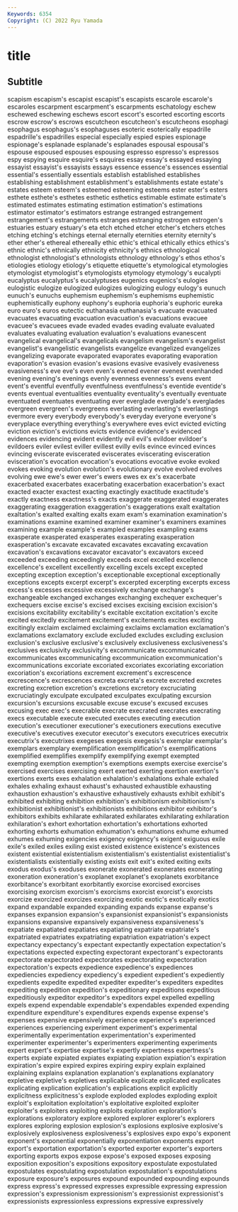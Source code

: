 ```yaml
---
Keywords: 6354
Copyright: (C) 2022 Ryu Yamada
---
```



# title

## Subtitle
scapism
escapism's escapist escapist's escapists escarole escarole's escaroles escarpment escarpment's escarpments
eschatology eschew eschewed eschewing eschews escort escort's escorted escorting escorts
escrow escrow's escrows escutcheon escutcheon's escutcheons esophagi esophagus esophagus's esophaguses
esoteric esoterically espadrille espadrille's espadrilles especial especially espied espies espionage
espionage's esplanade esplanade's esplanades espousal espousal's espouse espoused espouses espousing
espresso espresso's espressos espy espying esquire esquire's esquires essay essay's
essayed essaying essayist essayist's essayists essays essence essence's essences essential
essential's essentially essentials establish established establishes establishing establishment establishment's establishments
estate estate's estates esteem esteem's esteemed esteeming esteems ester ester's
esters esthete esthete's esthetes esthetic esthetics estimable estimate estimate's estimated
estimates estimating estimation estimation's estimations estimator estimator's estimators estrange estranged
estrangement estrangement's estrangements estranges estranging estrogen estrogen's estuaries estuary estuary's
eta etch etched etcher etcher's etchers etches etching etching's etchings
eternal eternally eternities eternity eternity's ether ether's ethereal ethereally ethic
ethic's ethical ethically ethics ethics's ethnic ethnic's ethnically ethnicity ethnicity's
ethnics ethnological ethnologist ethnologist's ethnologists ethnology ethnology's ethos ethos's etiologies
etiology etiology's etiquette etiquette's etymological etymologies etymologist etymologist's etymologists etymology
etymology's eucalypti eucalyptus eucalyptus's eucalyptuses eugenics eugenics's eulogies eulogistic eulogize
eulogized eulogizes eulogizing eulogy eulogy's eunuch eunuch's eunuchs euphemism euphemism's
euphemisms euphemistic euphemistically euphony euphony's euphoria euphoria's euphoric eureka euro
euro's euros eutectic euthanasia euthanasia's evacuate evacuated evacuates evacuating evacuation
evacuation's evacuations evacuee evacuee's evacuees evade evaded evades evading evaluate
evaluated evaluates evaluating evaluation evaluation's evaluations evanescent evangelical evangelical's evangelicals
evangelism evangelism's evangelist evangelist's evangelistic evangelists evangelize evangelized evangelizes evangelizing
evaporate evaporated evaporates evaporating evaporation evaporation's evasion evasion's evasions evasive
evasively evasiveness evasiveness's eve eve's even even's evened evener evenest
evenhanded evening evening's evenings evenly evenness evenness's evens event event's
eventful eventfully eventfulness eventfulness's eventide eventide's events eventual eventualities eventuality
eventuality's eventually eventuate eventuated eventuates eventuating ever everglade everglade's everglades
evergreen evergreen's evergreens everlasting everlasting's everlastings evermore every everybody everybody's
everyday everyone everyone's everyplace everything everything's everywhere eves evict evicted
evicting eviction eviction's evictions evicts evidence evidence's evidenced evidences evidencing
evident evidently evil evil's evildoer evildoer's evildoers eviler evilest eviller
evillest evilly evils evince evinced evinces evincing eviscerate eviscerated eviscerates
eviscerating evisceration evisceration's evocation evocation's evocations evocative evoke evoked evokes
evoking evolution evolution's evolutionary evolve evolved evolves evolving ewe ewe's
ewer ewer's ewers ewes ex ex's exacerbate exacerbated exacerbates exacerbating
exacerbation exacerbation's exact exacted exacter exactest exacting exactingly exactitude exactitude's
exactly exactness exactness's exacts exaggerate exaggerated exaggerates exaggerating exaggeration exaggeration's
exaggerations exalt exaltation exaltation's exalted exalting exalts exam exam's examination
examination's examinations examine examined examiner examiner's examiners examines examining example
example's exampled examples exampling exams exasperate exasperated exasperates exasperating exasperation
exasperation's excavate excavated excavates excavating excavation excavation's excavations excavator excavator's
excavators exceed exceeded exceeding exceedingly exceeds excel excelled excellence excellence's
excellent excellently excelling excels except excepted excepting exception exception's exceptionable
exceptional exceptionally exceptions excepts excerpt excerpt's excerpted excerpting excerpts excess
excess's excesses excessive excessively exchange exchange's exchangeable exchanged exchanges exchanging
exchequer exchequer's exchequers excise excise's excised excises excising excision excision's
excisions excitability excitability's excitable excitation excitation's excite excited excitedly excitement
excitement's excitements excites exciting excitingly exclaim exclaimed exclaiming exclaims exclamation
exclamation's exclamations exclamatory exclude excluded excludes excluding exclusion exclusion's exclusive
exclusive's exclusively exclusiveness exclusiveness's exclusives exclusivity exclusivity's excommunicate excommunicated excommunicates
excommunicating excommunication excommunication's excommunications excoriate excoriated excoriates excoriating excoriation excoriation's
excoriations excrement excrement's excrescence excrescence's excrescences excreta excreta's excrete excreted
excretes excreting excretion excretion's excretions excretory excruciating excruciatingly exculpate exculpated
exculpates exculpating excursion excursion's excursions excusable excuse excuse's excused excuses
excusing exec exec's execrable execrate execrated execrates execrating execs executable
execute executed executes executing execution execution's executioner executioner's executioners executions
executive executive's executives executor executor's executors executrices executrix executrix's executrixes
exegeses exegesis exegesis's exemplar exemplar's exemplars exemplary exemplification exemplification's exemplifications
exemplified exemplifies exemplify exemplifying exempt exempted exempting exemption exemption's exemptions
exempts exercise exercise's exercised exercises exercising exert exerted exerting exertion
exertion's exertions exerts exes exhalation exhalation's exhalations exhale exhaled exhales
exhaling exhaust exhaust's exhausted exhaustible exhausting exhaustion exhaustion's exhaustive exhaustively
exhausts exhibit exhibit's exhibited exhibiting exhibition exhibition's exhibitionism exhibitionism's exhibitionist
exhibitionist's exhibitionists exhibitions exhibitor exhibitor's exhibitors exhibits exhilarate exhilarated exhilarates
exhilarating exhilaration exhilaration's exhort exhortation exhortation's exhortations exhorted exhorting exhorts
exhumation exhumation's exhumations exhume exhumed exhumes exhuming exigencies exigency exigency's
exigent exiguous exile exile's exiled exiles exiling exist existed existence
existence's existences existent existential existentialism existentialism's existentialist existentialist's existentialists existentially
existing exists exit exit's exited exiting exits exodus exodus's exoduses
exonerate exonerated exonerates exonerating exoneration exoneration's exoplanet exoplanet's exoplanets exorbitance
exorbitance's exorbitant exorbitantly exorcise exorcised exorcises exorcising exorcism exorcism's exorcisms
exorcist exorcist's exorcists exorcize exorcized exorcizes exorcizing exotic exotic's exotically
exotics expand expandable expanded expanding expands expanse expanse's expanses expansion
expansion's expansionist expansionist's expansionists expansions expansive expansively expansiveness expansiveness's expatiate
expatiated expatiates expatiating expatriate expatriate's expatriated expatriates expatriating expatriation expatriation's
expect expectancy expectancy's expectant expectantly expectation expectation's expectations expected expecting
expectorant expectorant's expectorants expectorate expectorated expectorates expectorating expectoration expectoration's expects
expedience expedience's expediences expediencies expediency expediency's expedient expedient's expediently expedients
expedite expedited expediter expediter's expediters expedites expediting expedition expedition's expeditionary
expeditions expeditious expeditiously expeditor expeditor's expeditors expel expelled expelling expels
expend expendable expendable's expendables expended expending expenditure expenditure's expenditures expends
expense expense's expenses expensive expensively experience experience's experienced experiences experiencing
experiment experiment's experimental experimentally experimentation experimentation's experimented experimenter experimenter's experimenters
experimenting experiments expert expert's expertise expertise's expertly expertness expertness's experts
expiate expiated expiates expiating expiation expiation's expiration expiration's expire expired
expires expiring expiry explain explained explaining explains explanation explanation's explanations
explanatory expletive expletive's expletives explicable explicate explicated explicates explicating explication
explication's explications explicit explicitly explicitness explicitness's explode exploded explodes exploding
exploit exploit's exploitation exploitation's exploitative exploited exploiter exploiter's exploiters exploiting
exploits exploration exploration's explorations exploratory explore explored explorer explorer's explorers
explores exploring explosion explosion's explosions explosive explosive's explosively explosiveness explosiveness's
explosives expo expo's exponent exponent's exponential exponentially exponentiation exponents export
export's exportation exportation's exported exporter exporter's exporters exporting exports expos
expose expose's exposed exposes exposing exposition exposition's expositions expository expostulate
expostulated expostulates expostulating expostulation expostulation's expostulations exposure exposure's exposures expound
expounded expounding expounds express express's expressed expresses expressible expressing expression
expression's expressionism expressionism's expressionist expressionist's expressionists expressionless expressions expressive expressively
